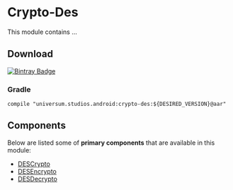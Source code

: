 Crypto-Des
===============

This module contains ...

## Download ##
[![Bintray Badge](https://api.bintray.com/packages/universum-studios/android/universum.studios.android%3Acrypto/images/download.svg)](https://bintray.com/universum-studios/android/universum.studios.android%3Acrypto/_latestVersion)

### Gradle ###

    compile "universum.studios.android:crypto-des:${DESIRED_VERSION}@aar"

## Components ##

Below are listed some of **primary components** that are available in this module:

- [DESCrypto](https://github.com/universum-studios/android_crypto/blob/master/library-des/src/main/java/universum/studios/android/crypto/des/DESCrypto.java)
- [DESEncrypto](https://github.com/universum-studios/android_crypto/blob/master/library-des/src/main/java/universum/studios/android/crypto/des/DESEncrypto.java)
- [DESDecrypto](https://github.com/universum-studios/android_crypto/blob/master/library-des/src/main/java/universum/studios/android/crypto/des/DESDecrypto.java)
